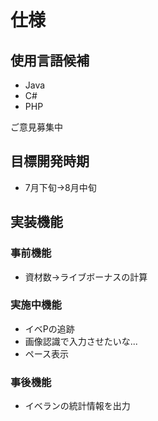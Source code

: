 # 仕様
## 使用言語候補
* Java
* C#
* PHP

ご意見募集中

## 目標開発時期
* 7月下旬→8月中旬

## 実装機能
### 事前機能
* 資材数→ライブボーナスの計算
### 実施中機能
* イベPの追跡
 * 画像認識で入力させたいな...
* ペース表示
### 事後機能
* イベランの統計情報を出力